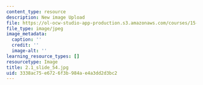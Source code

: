 ```yaml
---
content_type: resource
description: New image Upload
file: https://ol-ocw-studio-app-production.s3.amazonaws.com/courses/15-s21-nuts-and-bolts-of-business-plans-january-iap-2014/3338ac75e6726f3b984ae4a3dd2d3bc2_2.1_slide_54.jpg
file_type: image/jpeg
image_metadata:
  caption: ''
  credit: ''
  image-alt: ''
learning_resource_types: []
resourcetype: Image
title: 2.1_slide_54.jpg
uid: 3338ac75-e672-6f3b-984a-e4a3dd2d3bc2
---
```

